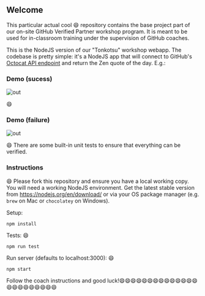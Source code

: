## Welcome

This particular actual cool :smile: repository contains the base project part of our on-site GitHub Verified Partner workshop program. It is meant to be used for in-classroom training under the supervision of GitHub coaches.

This is the NodeJS version of our "Tonkotsu" workshop webapp. The codebase is pretty simple: it's a NodeJS app that will connect to GitHub's [Octocat API endpoint](https://api.github.com/octocat) and return the Zen quote of the day. E.g.:

### Demo (sucess)

![out](https://user-images.githubusercontent.com/1078545/57860397-bc7ff380-77ec-11e9-80f8-39e02ef3c035.gif)

:smile:
### Demo (failure)

![out](https://user-images.githubusercontent.com/1078545/57860396-bc7ff380-77ec-11e9-8f55-83b879e667d2.gif)

:smile:
There are some built-in unit tests to ensure that everything can be verified.

### Instructions
:smile:
Please fork this repository and ensure you have a local working copy. You will need a working NodeJS environment. Get the latest stable version from https://nodejs.org/en/download/ or via your OS package manager (e.g. `brew` on Mac or `chocolatey` on Windows). 

Setup:

```
npm install 
```

Tests:
:smile:
```
npm run test
```

Run server (defaults to localhost:3000):
:smile:
```
npm start
```

Follow the coach instructions and good luck!:smile::smile::smile::smile::smile::smile::smile::smile::smile::smile::smile::smile::smile::smile::smile::smile::smile::smile::smile::smile::smile::smile::smile:

